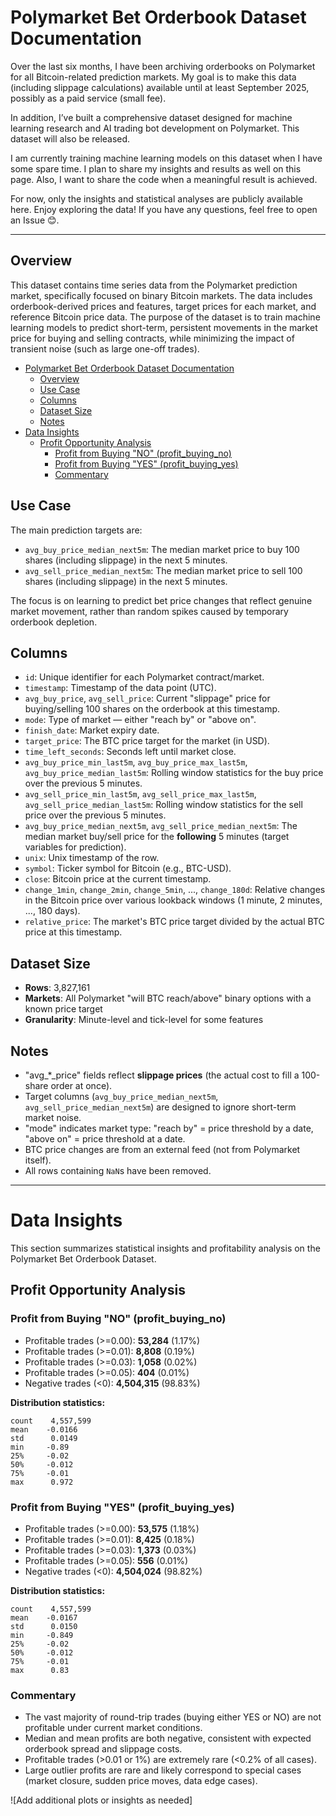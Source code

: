# Polymarket Bet Orderbook Dataset Documentation

Over the last six months, I have been archiving orderbooks on Polymarket for all Bitcoin-related prediction markets. My goal is to make this data (including slippage calculations) available until at least September 2025, possibly as a paid service (small fee).

In addition, I’ve built a comprehensive dataset designed for machine learning research and AI trading bot development on Polymarket. This dataset will also be released.

I am currently training machine learning models on this dataset when I have some spare time. I plan to share my insights and results as well on this page. Also, I want to share the code when a meaningful result is achieved.

For now, only the insights and statistical analyses are publicly available here. Enjoy exploring the data! If you have any questions, feel free to open an Issue 😊.

---

## Overview

This dataset contains time series data from the Polymarket prediction market, specifically focused on binary Bitcoin markets. The data includes orderbook-derived prices and features, target prices for each market, and reference Bitcoin price data. The purpose of the dataset is to train machine learning models to predict short-term, persistent movements in the market price for buying and selling contracts, while minimizing the impact of transient noise (such as large one-off trades).

- [Polymarket Bet Orderbook Dataset Documentation](#polymarket-bet-orderbook-dataset-documentation)
  - [Overview](#overview)
  - [Use Case](#use-case)
  - [Columns](#columns)
  - [Dataset Size](#dataset-size)
  - [Notes](#notes)
- [Data Insights](#data-insights)
  - [Profit Opportunity Analysis](#profit-opportunity-analysis)
    - [Profit from Buying "NO" (profit\_buying\_no)](#profit-from-buying-no-profit_buying_no)
    - [Profit from Buying "YES" (profit\_buying\_yes)](#profit-from-buying-yes-profit_buying_yes)
    - [Commentary](#commentary)


## Use Case

The main prediction targets are:

* `avg_buy_price_median_next5m`: The median market price to buy 100 shares (including slippage) in the next 5 minutes.
* `avg_sell_price_median_next5m`: The median market price to sell 100 shares (including slippage) in the next 5 minutes.

The focus is on learning to predict bet price changes that reflect genuine market movement, rather than random spikes caused by temporary orderbook depletion.

## Columns

* `id`: Unique identifier for each Polymarket contract/market.
* `timestamp`: Timestamp of the data point (UTC).
* `avg_buy_price`, `avg_sell_price`: Current "slippage" price for buying/selling 100 shares on the orderbook at this timestamp.
* `mode`: Type of market — either "reach by" or "above on".
* `finish_date`: Market expiry date.
* `target_price`: The BTC price target for the market (in USD).
* `time_left_seconds`: Seconds left until market close.
* `avg_buy_price_min_last5m`, `avg_buy_price_max_last5m`, `avg_buy_price_median_last5m`: Rolling window statistics for the buy price over the previous 5 minutes.
* `avg_sell_price_min_last5m`, `avg_sell_price_max_last5m`, `avg_sell_price_median_last5m`: Rolling window statistics for the sell price over the previous 5 minutes.
* `avg_buy_price_median_next5m`, `avg_sell_price_median_next5m`: The median market buy/sell price for the **following** 5 minutes (target variables for prediction).
* `unix`: Unix timestamp of the row.
* `symbol`: Ticker symbol for Bitcoin (e.g., BTC-USD).
* `close`: Bitcoin price at the current timestamp.
* `change_1min`, `change_2min`, `change_5min`, ..., `change_180d`: Relative changes in the Bitcoin price over various lookback windows (1 minute, 2 minutes, ..., 180 days).
* `relative_price`: The market's BTC price target divided by the actual BTC price at this timestamp.

## Dataset Size

* **Rows**: 3,827,161
* **Markets**: All Polymarket "will BTC reach/above" binary options with a known price target
* **Granularity**: Minute-level and tick-level for some features

## Notes

* "avg\_\*\_price" fields reflect **slippage prices** (the actual cost to fill a 100-share order at once).
* Target columns (`avg_buy_price_median_next5m`, `avg_sell_price_median_next5m`) are designed to ignore short-term market noise.
* "mode" indicates market type: "reach by" = price threshold by a date, "above on" = price threshold at a date.
* BTC price changes are from an external feed (not from Polymarket itself).
* All rows containing `NaN`s have been removed. 

---

# Data Insights

This section summarizes statistical insights and profitability analysis on the Polymarket Bet Orderbook Dataset.



## Profit Opportunity Analysis

### Profit from Buying "NO" (profit\_buying\_no)


* Profitable trades (>=0.00): **53,284** (1.17%)
* Profitable trades (>=0.01): **8,808** (0.19%)
* Profitable trades (>=0.03): **1,058** (0.02%)
* Profitable trades (>=0.05): **404** (0.01%)
* Negative trades (<0): **4,504,315** (98.83%)

**Distribution statistics:**

```
count    4,557,599
mean    -0.0166
std      0.0149
min     -0.89
25%     -0.02
50%     -0.012
75%     -0.01
max      0.972
```


### Profit from Buying "YES" (profit\_buying\_yes)


* Profitable trades (>=0.00): **53,575** (1.18%)
* Profitable trades (>=0.01): **8,425** (0.18%)
* Profitable trades (>=0.03): **1,373** (0.03%)
* Profitable trades (>=0.05): **556** (0.01%)
* Negative trades (<0): **4,504,024** (98.82%)

**Distribution statistics:**

```
count    4,557,599
mean    -0.0167
std      0.0150
min     -0.849
25%     -0.02
50%     -0.012
75%     -0.01
max      0.83
```


### Commentary

* The vast majority of round-trip trades (buying either YES or NO) are not profitable under current market conditions.
* Median and mean profits are both negative, consistent with expected orderbook spread and slippage costs.
* Profitable trades (>0.01 or 1%) are extremely rare (<0.2% of all cases).
* Large outlier profits are rare and likely correspond to special cases (market closure, sudden price moves, data edge cases).

!\[Add additional plots or insights as needed]

